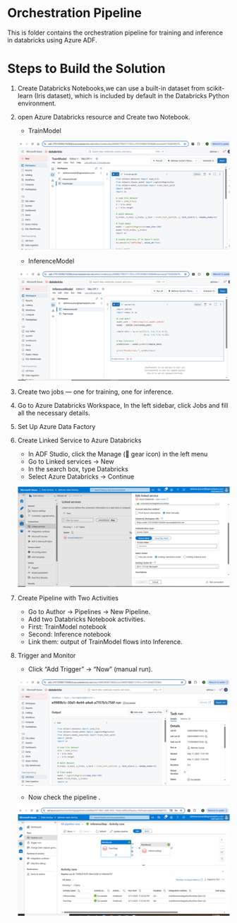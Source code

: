 # Orchestration Pipeline
This is folder contains the orchestration pipeline for training and inference in databricks using Azure ADF.
# Steps to Build the Solution
1. Create Databricks Notebooks,we can use a built-in dataset from scikit-learn (Iris dataset), which is included by default in the Databricks Python environment.
2. open Azure Databricks resource and Create two Notebook.

    - TrainModel

    ![Notebook Screenshot](train_model.PNG)

    - InferenceModel

    ![Inferenece Screenshoot](inference.PNG)

3. Create two jobs — one for training, one for inference.

4. Go to Azure Databricks Workspace, In the left sidebar, click Jobs and fill all the necessary details.

5. Set Up Azure Data Factory

6. Create Linked Service to Azure Databricks
    - In ADF Studio, click the Manage (🔧 gear icon) in the left menu
    - Go to Linked services → New
    - In the search box, type Databricks
    - Select Azure Databricks → Continue

    ![Linked Service Screenshoot](linked_service.PNG)

7. Create Pipeline with Two Activities
    - Go to Author → Pipelines → New Pipeline.
    - Add two Databricks Notebook activities.
    - First: TrainModel notebook
    - Second: Inference notebook
    - Link them: output of TrainModel flows into Inference.

8. Trigger and Monitor
    - Click “Add Trigger” → “Now” (manual run).

    ![Job Run Screenshoot](job_run.PNG)

    - Now check the pipeline .

    ![ Pipeline Screenshoot](pipeline_run.PNG)

